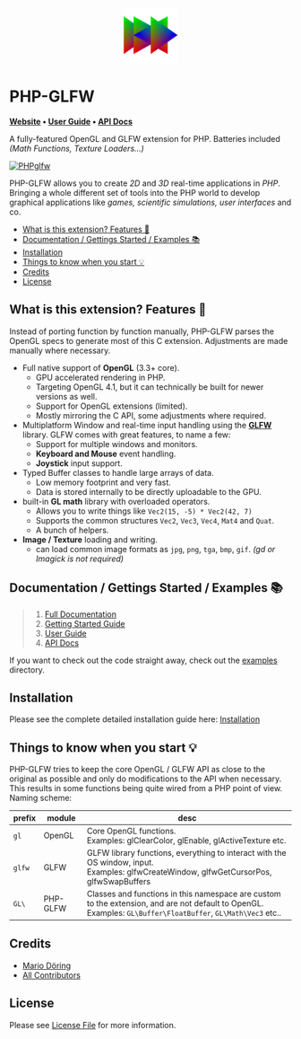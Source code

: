 <p align="center">
 <img width="100px" src="https://raw.githubusercontent.com/mario-deluna/php-glfw/v2/docs/logo_phpglfw_s.png">
</p>

# PHP-GLFW

**[Website](https://example.com) • [User Guide](https://example.com) • [API Docs](https://example.com)**

A fully-featured OpenGL and GLFW extension for PHP. Batteries included _(Math Functions, Texture Loaders...)_

[![PHPglfw](https://github.com/mario-deluna/php-glfw/actions/workflows/build.yml/badge.svg)](https://github.com/mario-deluna/php-glfw/actions/workflows/build.yml)

PHP-GLFW allows you to create _2D_ and _3D_ real-time applications in _PHP_. Bringing a whole different set of tools into the PHP world to develop graphical applications like _games, scientific simulations, user interfaces_ and co. 

  * [What is this extension? Features 🚀](#what-is-this-extension-features-)
  * [Documentation / Gettings Started / Examples 📚](#documentation--gettings-started--examples-)
  * [Installation](#installation)
  * [Things to know when you start 💡](#things-to-know-when-you-start-)
  * [Credits](#credits)
  * [License](#license)

## What is this extension? Features 🚀

Instead of porting function by function manually, PHP-GLFW parses the OpenGL specs to generate most of this C extension. Adjustments are made manually where necessary.

 * Full native support of **OpenGL** (3.3+ core).
    * GPU accelerated rendering in PHP.
    * Targeting OpenGL 4.1, but it can technically be built for newer versions as well.
    * Support for OpenGL extensions (limited).
    * Mostly mirroring the C API, some adjustments where required.
 * Multiplatform Window and real-time input handling using the **[GLFW](https://www.glfw.org)** library. GLFW comes with great features, to name a few:
    * Support for multiple windows and monitors.
    * **Keyboard and Mouse** event handling. 
    * **Joystick** input support.
 * Typed Buffer classes to handle large arrays of data.
    * Low memory footprint and very fast. 
    * Data is stored internally to be directly uploadable to the GPU.
 * built-in **GL math** library with overloaded operators.
    * Allows you to write things like `Vec2(15, -5) * Vec2(42, 7)`
    * Supports the common structures `Vec2`, `Vec3`, `Vec4`, `Mat4` and `Quat`.
    * A bunch of helpers.
 * **Image / Texture** loading and writing.
    * can load common image formats as `jpg`, `png`, `tga`, `bmp`, `gif`. _(gd or Imagick is not required)_
 
## Documentation / Gettings Started / Examples 📚

> 1. [Full Documentation](https://example.com) 
> 2. [Getting Started Guide](https://example.com) 
> 3. [User Guide](https://example.com) 
> 4. [API Docs](https://example.com) 

If you want to check out the code straight away, check out the [examples](./examples) directory.

## Installation 

Please see the complete detailed installation guide here: [Installation](https://example.com)

## Things to know when you start 💡 

PHP-GLFW tries to keep the core OpenGL / GLFW API as close to the original as possible and only do modifications to the API when necessary. This results in some functions being quite wired from a PHP point of view. Naming scheme:

| prefix | module | desc |
|--------|----------|-------------------------------------------------------------------------------------------------------------------------|
| `gl` | OpenGL | Core OpenGL functions.<br> Examples: glClearColor, glEnable, glActiveTexture etc. |
| `glfw` | GLFW | GLFW library functions, everything to interact with the OS window, input.<br> Examples: glfwCreateWindow, glfwGetCursorPos, glfwSwapBuffers |
| `GL\` | PHP-GLFW | Classes and functions in this namespace are custom to the extension, and are not default to OpenGL.<br> Examples: `GL\Buffer\FloatBuffer`, `GL\Math\Vec3` etc.. |


## Credits

- [Mario Döring](https://github.com/mario-deluna)
- [All Contributors](https://github.com/mario-deluna/php-glfw/contributors)

## License

Please see [License File](https://github.com/mario-deluna/php-glfw/blob/master/LICENSE) for more information.

